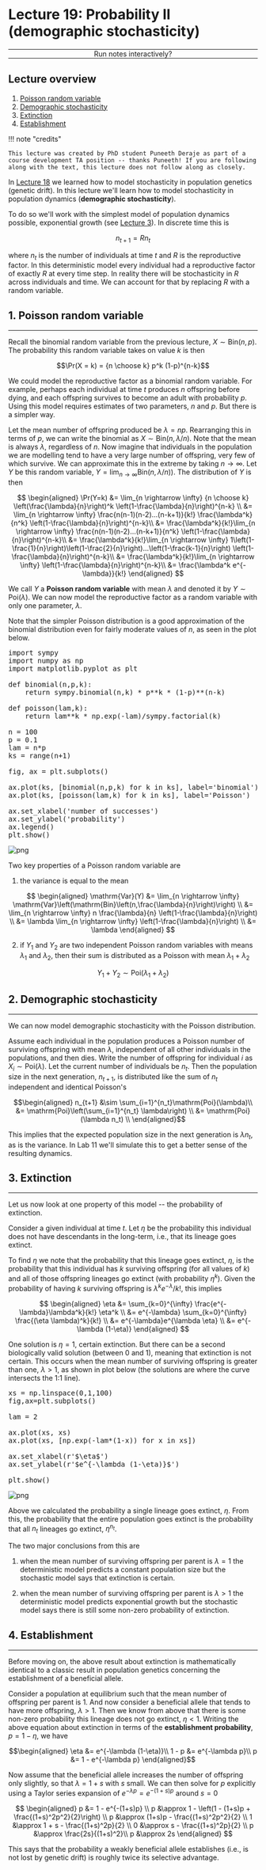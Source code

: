 <script type="text/x-thebe-config">
  {
      requestKernel: true,
      mountActivateWidget: true,
      mountStatusWidget: true,
      binderOptions: {
      repo: "mmosmond/executable-cells",
      ref: "main",
      binderUrl: "https://gke.mybinder.org",
      },
  }
</script>
<script src="https://unpkg.com/thebe@latest/lib/index.js"></script>

# Lecture 19: Probability II (demographic stochasticity)

<hr style="margin-bottom: 0em;">
<center>
<div class="inrow">
	Run notes interactively?
	<div style="float: left;" class="thebe-activate"></div>
	<div class="thebe-status"></div>
</div>
</center>
<hr style="margin-top: 0em;">

## Lecture overview

1. [Poisson random variable](#section1)
2. [Demographic stochasticity](#section2)
3. [Extinction](#section3)
4. [Establishment](#section4)

!!! note "credits"

    This lecture was created by PhD student Puneeth Deraje as part of a course development TA position -- thanks Puneeth! If you are following along with the text, this lecture does not follow along as closely.

In [Lecture 18](lecture-18.md) we learned how to model stochasticity in population genetics (genetic drift). In this lecture we'll learn how to model stochasticity in population dynamics (**demographic stochasticity**). 

To do so we'll work with the simplest model of population dynamics possible, exponential growth (see [Lecture 3](lecture-03.md)). In discrete time this is

$$n_{t+1} = R n_t$$

where $n_t$ is the number of individuals at time $t$ and $R$ is the reproductive factor. In this deterministic model every individual had a reproductive factor of exactly $R$ at every time step. In reality there will be stochasticity in $R$ across individuals and time. We can account for that by replacing $R$ with a random variable. 

<span id='section1'></span>
## 1. Poisson random variable
<hr>

Recall the binomial random variable from the previous lecture, $X \sim \mathrm{Bin}(n,p)$. The probability this random variable takes on value $k$ is then 

$$\Pr(X = k) = {n \choose k} p^k (1-p)^{n-k}$$

We could model the reproductive factor as a binomial random variable. For example, perhaps each individual at time $t$ produces $n$ offspring before dying, and each offspring survives to become an adult with probability $p$. Using this model requires estimates of two parameters, $n$ and $p$. But there is a simpler way.

Let the mean number of offspring produced be $\lambda=np$. Rearranging this in terms of $p$, we can write the binomial as $X\sim \mathrm{Bin}(n,\lambda/n)$. Note that the mean is always $\lambda$, regardless of $n$. Now imagine that individuals in the population we are modelling tend to have a very large number of offspring, very few of which survive. We can approximate this in the extreme by taking $n\rightarrow \infty$. Let $Y$ be this random variable, $Y = \lim_{n \rightarrow \infty} \mathrm{Bin}(n, \lambda/n))$. The distribution of $Y$ is then 

$$
\begin{aligned}
\Pr(Y=k) &= \lim_{n \rightarrow \infty} {n \choose k} \left(\frac{\lambda}{n}\right)^k \left(1-\frac{\lambda}{n}\right)^{n-k} \\
&= \lim_{n \rightarrow \infty} \frac{n(n-1)(n-2)...(n-k+1)}{k!} \frac{\lambda^k}{n^k} \left(1-\frac{\lambda}{n}\right)^{n-k}\\
&= \frac{\lambda^k}{k!}\lim_{n \rightarrow \infty} \frac{n(n-1)(n-2)...(n-k+1)}{n^k} \left(1-\frac{\lambda}{n}\right)^{n-k}\\
&= \frac{\lambda^k}{k!}\lim_{n \rightarrow \infty} 1\left(1-\frac{1}{n}\right)\left(1-\frac{2}{n}\right)...\left(1-\frac{k-1}{n}\right) \left(1-\frac{\lambda}{n}\right)^{n-k}\\
&= \frac{\lambda^k}{k!}\lim_{n \rightarrow \infty} \left(1-\frac{\lambda}{n}\right)^{n-k}\\
&= \frac{\lambda^k e^{-\lambda}}{k!}
\end{aligned}
$$

We call $Y$ a **Poisson random variable** with mean $\lambda$ and denoted it by $Y\sim\mathrm{Poi}(\lambda)$. We can now model the reproductive factor as a random variable with only one parameter, $\lambda$. 

Note that the simpler Poisson distribution is a good approximation of the binomial distribution even for fairly moderate values of $n$, as seen in the plot below.


<pre data-executable="true" data-language="python">
import sympy
import numpy as np
import matplotlib.pyplot as plt

def binomial(n,p,k):
    return sympy.binomial(n,k) * p**k * (1-p)**(n-k)

def poisson(lam,k):
    return lam**k * np.exp(-lam)/sympy.factorial(k)

n = 100
p = 0.1
lam = n*p
ks = range(n+1)

fig, ax = plt.subplots()

ax.plot(ks, [binomial(n,p,k) for k in ks], label='binomial')
ax.plot(ks, [poisson(lam,k) for k in ks], label='Poisson')

ax.set_xlabel('number of successes')
ax.set_ylabel('probability')
ax.legend()
plt.show()
</pre>


![png](lecture-19_files/lecture-19_5_0.png)


Two key properties of a Poisson random variable are

1) the variance is equal to the mean

$$ 
\begin{aligned} 
\mathrm{Var}(Y) &= \lim_{n \rightarrow \infty} \mathrm{Var}\left(\mathrm{Bin}\left(n,\frac{\lambda}{n}\right)\right) \\
&= \lim_{n \rightarrow \infty} n \frac{\lambda}{n} \left(1-\frac{\lambda}{n}\right) \\
&= \lambda  \lim_{n \rightarrow \infty} \left(1-\frac{\lambda}{n}\right) \\
&= \lambda
\end{aligned}
$$

2) if $Y_1$ and $Y_2$ are two independent Poisson random variables with means $\lambda_1$ and $\lambda_2$, then their sum is distributed as a Poisson with mean $\lambda_1+\lambda_2$

$$Y_1 + Y_2 \sim \mathrm{Poi}(\lambda_1 + \lambda_2)$$

<span id='section2'></span>
## 2. Demographic stochasticity
<hr>

We can now model demographic stochasticity with the Poisson distribution. 

Assume each individual in the population produces a Poisson number of surviving offspring with mean $\lambda$, independent of all other individuals in the populations, and then dies. Write the number of offspring for individual $i$ as $X_i\sim\mathrm{Poi}(\lambda)$. Let the current number of individuals be $n_t$. Then the population size in the next generation, $n_{t+1}$, is distributed like the sum of $n_t$ independent and identical Poisson's

$$\begin{aligned}
n_{t+1} &\sim \sum_{i=1}^{n_t}\mathrm{Poi}(\lambda)\\
&= \mathrm{Poi}\left(\sum_{i=1}^{n_t} \lambda\right) \\
&= \mathrm{Poi}(\lambda n_t) \\
\end{aligned}$$

This implies that the expected population size in the next generation is $\lambda n_t$, as is the variance. In Lab 11 we'll simulate this to get a better sense of the resulting dynamics.

<span id='section3'></span>
## 3. Extinction
<hr>

Let us now look at one property of this model -- the probability of extinction.

Consider a given individual at time $t$. Let $\eta$ be the probability this individual does not have descendants in the long-term, i.e., that its lineage goes extinct.

To find $\eta$ we note that the probability that this lineage goes extinct, $\eta$, is the probability that this individual has $k$ surviving offspring (for all values of $k$) and all of those offspring lineages go extinct (with probability $\eta^k$). Given the probability of having $k$ surviving offspring is $\lambda^k e^{-\lambda}/k!$, this implies

$$
\begin{aligned}
\eta 
&= \sum_{k=0}^{\infty} \frac{e^{-\lambda}\lambda^k}{k!} \eta^k \\
&= e^{-\lambda} \sum_{k=0}^{\infty} \frac{(\eta \lambda)^k}{k!} \\
&= e^{-\lambda}e^{\lambda \eta} \\
&= e^{-\lambda (1-\eta)}
\end{aligned}
$$

One solution is $\eta=1$, certain extinction. But there can be a second biologically valid solution (between 0 and 1), meaning that extinction is not certain. This occurs when the mean number of surviving offspring is greater than one, $\lambda>1$, as shown in plot below (the solutions are where the curve intersects the 1:1 line).


<pre data-executable="true" data-language="python">
xs = np.linspace(0,1,100)
fig,ax=plt.subplots()

lam = 2

ax.plot(xs, xs)
ax.plot(xs, [np.exp(-lam*(1-x)) for x in xs])

ax.set_xlabel(r'$\eta$')
ax.set_ylabel(r'$e^{-\lambda (1-\eta)}$')

plt.show()
</pre>


![png](lecture-19_files/lecture-19_11_0.png)


Above we calculated the probability a single lineage goes extinct, $\eta$. From this, the probability that the entire population goes extinct is the probability that all $n_t$ lineages go extinct, $\eta^{n_t}$. 

The two major conclusions from this are

1) when the mean number of surviving offspring per parent is $\lambda=1$ the deterministic model predicts a constant population size but the stochastic model says that extinction is certain.

2) when the mean number of surviving offspring per parent is $\lambda>1$ the deterministic model predicts exponential growth but the stochastic model says there is still some non-zero probability of extinction.

<span id='section4'></span>
## 4. Establishment
<hr>

Before moving on, the above result about extinction is mathematically identical to a classic result in population genetics concerning the establishment of a beneficial allele.

Consider a population at equilibrium such that the mean number of offspring per parent is 1. And now consider a beneficial allele that tends to have more offspring, $\lambda>1$. Then we know from above that there is some non-zero probability this lineage does not go extinct, $\eta<1$. Writing the above equation about extinction in terms of the **establishment probability**, $p=1-\eta$, we have

$$\begin{aligned}
\eta &= e^{-\lambda (1-\eta)}\\
1 - p &= e^{-\lambda p}\\
p &= 1 - e^{-\lambda p}
\end{aligned}$$

Now assume that the beneficial allele increases the number of offspring only slightly, so that $\lambda=1+s$ with $s$ small. We can then solve for $p$ explicitly using a Taylor series expansion of $e^{-\lambda p}=e^{-(1+s) p}$ around $s=0$

$$ 
\begin{aligned}
p &= 1 - e^{-(1+s)p} \\
p &\approx 1 - \left(1 - (1+s)p + \frac{(1+s)^2p^2}{2}\right) \\
p &\approx (1+s)p - \frac{(1+s)^2p^2}{2} \\
1 &\approx 1 + s - \frac{(1+s)^2p}{2} \\
0 &\approx s - \frac{(1+s)^2p}{2} \\
p &\approx \frac{2s}{(1+s)^2}\\
p &\approx 2s
\end{aligned}
$$

This says that the probability a weakly beneficial allele establishes (i.e., is not lost by genetic drift) is roughly twice its selective advantage.
